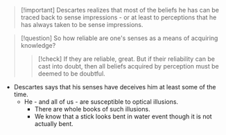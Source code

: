 > [!important] Descartes realizes that most of the beliefs he has can be traced back to sense impressions - or at least to perceptions that he has always taken to be sense impressions.

> [!question] So how reliable are one's senses as a means of acquiring knowledge?
> > [!check] If they are reliable, great. But if their reliability can be cast into doubt, then all beliefs acquired by perception must be deemed to be doubtful. 

- Descartes says that his senses have deceives him at least some of the time.
	- He - and all of us - are susceptible to optical illusions.
		- There are whole books of such illusions.
		- We know that a stick looks bent in water event though it is not actually bent.
